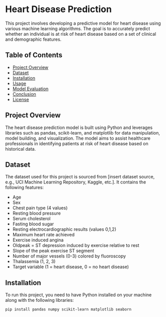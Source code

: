 # Heart Disease Prediction

This project involves developing a predictive model for heart disease using various machine learning algorithms. The goal is to accurately predict whether an individual is at risk of heart disease based on a set of clinical and demographic features.

## Table of Contents
- [Project Overview](#project-overview)
- [Dataset](#dataset)
- [Installation](#installation)
- [Usage](#usage)
- [Model Evaluation](#model-evaluation)
- [Conclusion](#conclusion)
- [License](#license)

## Project Overview

The heart disease prediction model is built using Python and leverages libraries such as pandas, scikit-learn, and matplotlib for data manipulation, model building, and visualization. The model aims to assist healthcare professionals in identifying patients at risk of heart disease based on historical data.

## Dataset

The dataset used for this project is sourced from [insert dataset source, e.g., UCI Machine Learning Repository, Kaggle, etc.]. It contains the following features:

- Age
- Sex
- Chest pain type (4 values)
- Resting blood pressure
- Serum cholesterol
- Fasting blood sugar
- Resting electrocardiographic results (values 0,1,2)
- Maximum heart rate achieved
- Exercise induced angina
- Oldpeak = ST depression induced by exercise relative to rest
- Slope of the peak exercise ST segment
- Number of major vessels (0-3) colored by fluoroscopy
- Thalassemia (1, 2, 3)
- Target variable (1 = heart disease, 0 = no heart disease)

## Installation

To run this project, you need to have Python installed on your machine along with the following libraries:

```bash
pip install pandas numpy scikit-learn matplotlib seaborn
